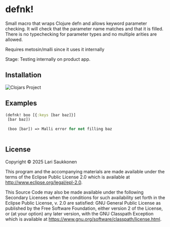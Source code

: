 # defnk!

Small macro that wraps Clojure defn and allows keyword parameter checking. It will check that the parameter name matches and that it is filled.
There is no typechecking for parameter types and no multiple arities are allowed.

Requires metosin/malli since it uses it internally

Stage: Testing internally on product app.

## Installation

![Clojars Project](https://img.shields.io/clojars/v/org.clojars.ralii/defnk.svg)

## Examples

``` clojure
(defnk! boo [{:keys [bar baz]}]
 [bar baz])
 
 (boo [bar]) => Malli error for not filling baz
 
```


## License

Copyright © 2025 Lari Saukkonen

This program and the accompanying materials are made available under the
terms of the Eclipse Public License 2.0 which is available at
http://www.eclipse.org/legal/epl-2.0.

This Source Code may also be made available under the following Secondary
Licenses when the conditions for such availability set forth in the Eclipse
Public License, v. 2.0 are satisfied: GNU General Public License as published by
the Free Software Foundation, either version 2 of the License, or (at your
option) any later version, with the GNU Classpath Exception which is available
at https://www.gnu.org/software/classpath/license.html.
